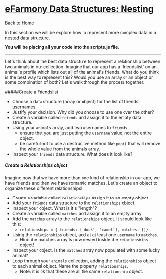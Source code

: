 
# [eFarmony Data Structures: Nesting](id:relationships)
[Back to Home](https://github.com/bgando/JS102)

In this section we will be explore how to represent more complex data in a nested data structure.

**You will be placing all your code into the scripts.js file.** 

---

Let's think about the best data structure to represent a relationship between two animals in our collection. Imagine that our app has a 'friendslist' on an animal's profile which lists out all of the animal's friends. What do you think is the best way to represent this? Would you use an array or an object or some combination of both? Let's walk through the process together.

#####Create a Friendslist
- Choose a data structure (array or object) for the list of friends' usernames.
- Justify your decision. Why did you choose to use one over the other?
- Create a variable called `friends` and assign it to the empty data structure.
- Using your `animals` array, add two usernames to `friends`.
  - ensure that you are just putting the `username` value, not the entire object.
  - be careful not to use a destructive method like `pop()` that will remove the whole value from the animals array.
- Inspect your `friends` data structure. What does it look like?

##### Create a Relationships object

Imagine now that we have more than one kind of relationship in our app, we have friends and then we have romantic matches. Let's create an object to organize these different relationships!

- Create a variable called `relationships` assign it to an empty object.
- Add your `friends` data structure to the `relationships` object.
- Inspect your object. What is it's "length"?
- Create a variable called `matches` and assign it to an empty array.
- Add the `matches` array to the `relationships` object. It should look like this:
  - `relationships = { friends: ['duck', 'camel'], matches: []}`
- Using the `relationships` object, add at at least one `username` to `matches`.
  - Hint: the matches array is now nested inside the `relationships` object!
- Inspect your object. Is the `matches` array now populated with some lucky animal?
- Loop through your `animals` collection, adding the `relationships` object to each animal object. Name the property `relationships`.
  - Note: it is ok that these are all the same `relationship` object.
